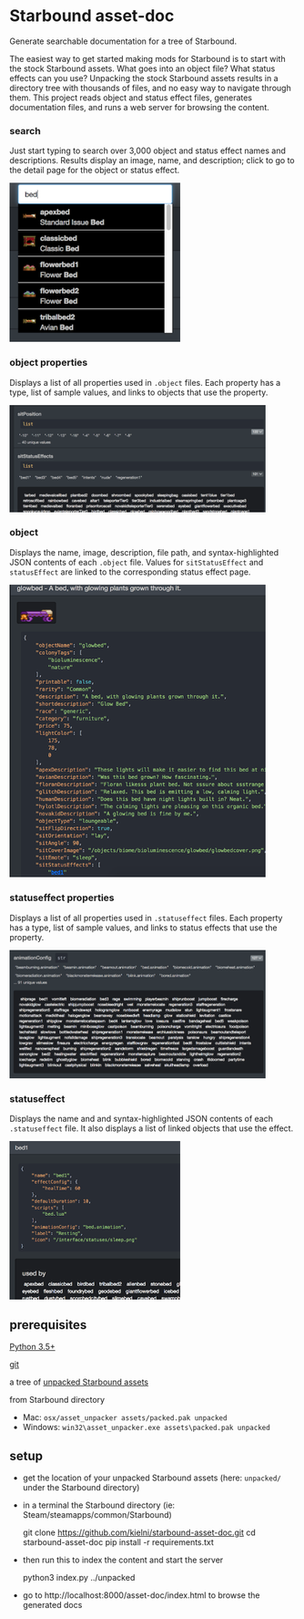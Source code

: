 # Starbound asset-doc

Generate searchable documentation for a tree of Starbound.

The easiest way to get started making mods for Starbound is to start with the
stock Starbound assets. What goes into an object file? What status effects can you
use? Unpacking the stock Starbound assets results in a directory tree with
thousands of files, and no easy way to navigate through them. This project reads
object and status effect files, generates documentation files, and runs
a web server for browsing the content.

### search

Just start typing to search over 3,000 object and status effect names and descriptions.
Results display an image, name, and description; click to go to the detail page for the
object or status effect.

<img src="https://github.com/kielni/starbound-asset-doc/blob/master/screenshots/sb_search.png" width="300">

### object properties

Displays a list of all properties used in `.object` files.
Each property has a type, list of sample values, and links to objects that use the property.

<img src="https://github.com/kielni/starbound-asset-doc/blob/master/screenshots/sb_object_props.png" width="450">

### object

Displays the name, image, description, file path, and syntax-highlighted JSON contents of each `.object` file.
Values for `sitStatusEffect` and `statusEffect` are linked to the corresponding status effect page.

<img src="https://github.com/kielni/starbound-asset-doc/blob/master/screenshots/sb_object.png" width="450">

### statuseffect properties

Displays a list of all properties used in `.statuseffect` files.
Each property has a type, list of sample values, and links to status effects that use the property.

<img src="https://github.com/kielni/starbound-asset-doc/blob/master/screenshots/sb_statuseffect_props.png" width="450">

### statuseffect

Displays the name and and syntax-highlighted JSON contents of each `.statuseffect` file.
It also displays a list of linked objects that use the effect.

<img src="https://github.com/kielni/starbound-asset-doc/blob/master/screenshots/sb_statuseffect.png" width="300">

## prerequisites

<a href="https://www.python.org/downloads/">Python 3.5+</a>

<a href="https://git-scm.com/downloads">git</a>

a tree of <a href="https://starbounder.org/Modding:Basics#Step_1_-_Unpacking_Assets">unpacked Starbound assets</a>

from Starbound directory
- Mac: `osx/asset_unpacker assets/packed.pak unpacked`
- Windows: `win32\asset_unpacker.exe assets\packed.pak unpacked`

## setup

- get the location of your unpacked Starbound assets (here: `unpacked/` under the Starbound directory)

- in a terminal the Starbound directory (ie: Steam/steamapps/common/Starbound)

    git clone https://github.com/kielni/starbound-asset-doc.git
    cd starbound-asset-doc
    pip install -r requirements.txt

- then run this to index the content and start the server

    python3 index.py ../unpacked

- go to http://localhost:8000/asset-doc/index.html to browse the generated docs

